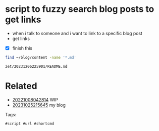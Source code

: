 # script to fuzzy search blog posts to get links

- when i talk to someone and i want to link to a specific blog post
- get links
- [x] finish this

```bash
find ~/blog/content -name '*.md'
```

` zet/20231206225901/README.md `

# Related

- [20221008042814](/zet/20221008042814/README.md) WIP
- [20231025215645](/zet/20231025215645/README.md) my blog

Tags:

    #script #url #shortcmd
